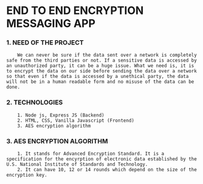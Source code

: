 # END TO END ENCRYPTION MESSAGING APP

### 1. NEED OF THE PROJECT
        We can never be sure if the data sent over a network is completely safe from the third parties or not. If a sensitive data is accessed by an unauthorized party, it can be a huge issue. What we need is, it is to encrypt the data on our side before sending the data over a network so that even if the data is accessed by a unethical party, the data will not be in a human readable form and no misuse of the data can be done.

### 2. TECHNOLOGIES
        1. Node js, Express JS (Backend)
        2. HTML, CSS, Vanilla Javascript (Frontend)
        3. AES encryption algorithm

### 3. AES ENCRYPTION ALGORITHM
        1. It stands for Advanced Encryption Standard. It is a specification for the encyrption of electronic data established by the U.S. National Institute of Standards and Technology.
        2. It can have 10, 12 or 14 rounds which depend on the size of the encryption key.
